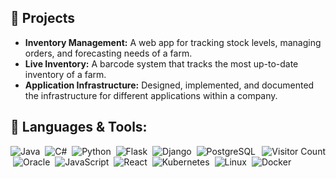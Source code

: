 ## 🔨 Projects
- **Inventory Management:** A web app for tracking stock levels, managing orders, and forecasting needs of a farm.
- **Live Inventory:** A barcode system that tracks the most up-to-date inventory of a farm.
- **Application Infrastructure:** Designed, implemented, and documented the infrastructure for different applications within a company.

## 🚀 Languages & Tools:
<div>
<img align="right" src="https://profile-counter.glitch.me/a1rtem/count.svg" alt="Visitor Count">

![Java](https://img.shields.io/badge/Java-%23ED8B00.svg?style=flat-square&logo=java&logoColor=white)
&nbsp;![C#](https://img.shields.io/badge/C%23-239120.svg?style=flat-square&logo=c-sharp&logoColor=white)
&nbsp;![Python](https://img.shields.io/badge/Python-%233776AB.svg?style=flat-square&logo=python&logoColor=white)
&nbsp;![Flask](https://img.shields.io/badge/Flask-%23000.svg?style=flat-square&logo=flask&logoColor=white)
&nbsp;![Django](https://img.shields.io/badge/Django-%23092E20.svg?style=flat-square&logo=django&logoColor=white)
&nbsp;![PostgreSQL](https://img.shields.io/badge/PostgreSQL-%23336791.svg?style=flat-square&logo=postgresql&logoColor=white)
&nbsp;![Oracle](https://img.shields.io/badge/Oracle-F80000.svg?style=flat-square&logo=oracle&logoColor=white)
&nbsp;![JavaScript](https://img.shields.io/badge/JavaScript-%23F7DF1E.svg?style=flat-square&logo=javascript&logoColor=black)
&nbsp;![React](https://img.shields.io/badge/React-%2361DAFB.svg?style=flat-square&logo=react&logoColor=black)
&nbsp;![Kubernetes](https://img.shields.io/badge/Kubernetes-%23326CE5.svg?style=flat-square&logo=kubernetes&logoColor=white)
&nbsp;![Linux](https://img.shields.io/badge/Linux-%23FCC624.svg?style=flat-square&logo=linux&logoColor=black)
&nbsp;![Docker](https://img.shields.io/badge/Docker-%232496ED.svg?style=flat-square&logo=docker&logoColor=white)
</div>
